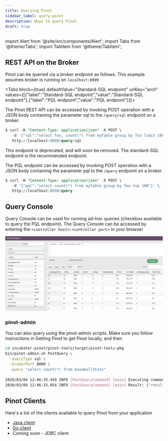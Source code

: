 ```yaml
---
title: Querying Pinot
sidebar_label: query-pinot
description: Ways to query Pinot
draft: true
---
```


import Alert from '@site/src/components/Alert';
import Tabs from '@theme/Tabs';
import TabItem from '@theme/TabItem';

## REST API on the Broker

Pinot can be queried via a broker endpoint as follows. This example assumes broker is running on `localhost:8099`

<Tabs
  block={true}
  defaultValue="Standard-SQL endpoint"
  urlKey="arch"
  values={[{"label":"Standard-SQL endpoint","value":"Standard-SQL endpoint"},{"label":"PQL endpoint","value":"PQL endpoint"}]}>

<TabItem value="Standard-SQL endpoint">

The Pinot REST API can be accessed by invoking POST operation with a JSON body containing the parameter sql to the `/query/sql` endpoint on a broker.

```sql
$ curl -H "Content-Type: application/json" -X POST \
   -d '{"sql":"select foo, count(*) from myTable group by foo limit 100"}' \
   http://localhost:8099/query/sql
```

</TabItem>

<TabItem value="PQL endpoint">

<Alert type="info"> This endpoint is deprecated, and will soon be removed. The standard-SQL endpoint is the recommended endpoint.
</Alert>

The PQL endpoint can be accessed by invoking POST operation with a JSON body containing the parameter pql to the `/query` endpoint on a broker.

```sql
$ curl -H "Content-Type: application/json" -X POST \
   -d '{"pql":"select count(*) from myTable group by foo top 100"}' \
   http://localhost:8099/query
```

</TabItem>

</Tabs>

## Query Console

Query Console can be used for running ad-hoc queries (checkbox available to query the PQL endpoint). The Query Console can be accessed by entering the `<controller host>:<controller port>` in your browser

![PQL-Query-Console](../../static/img/pql/pql-query-console.png)

### pinot-admin

You can also query using the pinot-admin scripts. Make sure you follow instructions in Getting Pinot to get Pinot locally, and then

```bash
cd incubator-pinot/pinot-tools/target/pinot-tools-pkg
bin/pinot-admin.sh PostQuery \
  -queryType sql \
  -brokerPort 8000 \
  -query "select count(*) from baseballStats"

2020/03/04 12:46:33.459 INFO [PostQueryCommand] [main] Executing command: PostQuery -brokerHost localhost -brokerPort 8000 -queryType sql -query select count(*) from baseballStats
2020/03/04 12:46:33.854 INFO [PostQueryCommand] [main] Result: {"resultTable":{"dataSchema":{"columnDataTypes":["LONG"],"columnNames":["count(*)"]},"rows":[[97889]]},"exceptions":[],"numServersQueried":1,"numServersResponded":1,"numSegmentsQueried":1,"numSegmentsProcessed":1,"numSegmentsMatched":1,"numConsumingSegmentsQueried":0,"numDocsScanned":97889,"numEntriesScannedInFilter":0,"numEntriesScannedPostFilter":0,"numGroupsLimitReached":false,"totalDocs":97889,"timeUsedMs":185,"segmentStatistics":[],"traceInfo":{},"minConsumingFreshnessTimeMs":0}
```

## Pinot Clients

Here's a list of the clients available to query Pinot from your application

- [Java client](../../docs/user-guide/clients/golang.md)
- [Go client](../../docs/user-guide/clients/java.md)
- Coming soon - JDBC client
